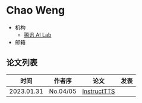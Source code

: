 # Chao Weng

- 机构
  - [腾讯 AI Lab](../Institutions/TecentAI.md)
- 邮箱

## 论文列表

| 时间 | 作者序 | 论文 | 发表 |
|:-:|:-:|---|---|
| 2023.01.31 | No.04/05 | [InstructTTS](../Models/Prompt/2023.01.31_InstructTTS.md) |